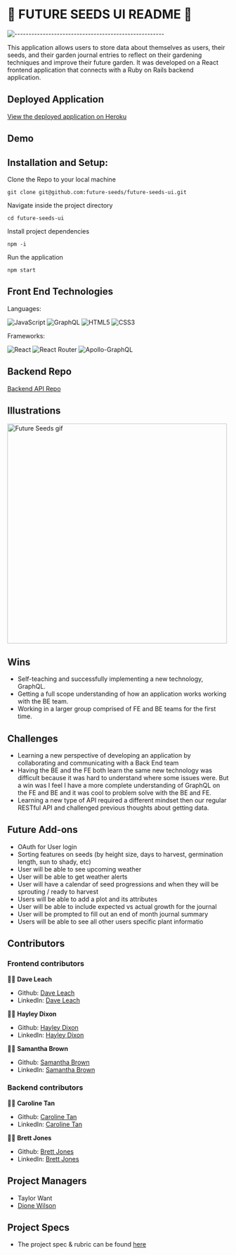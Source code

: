 # 🥑 FUTURE SEEDS UI README 🍅

![-----------------------------------------------------](https://raw.githubusercontent.com/andreasbm/readme/master/assets/lines/rainbow.png)

This application allows users to store data about themselves as users, their seeds, and their garden journal entries to reflect on their gardening techniques and improve their future garden. It was developed on a React frontend application that connects with a Ruby on Rails backend application.

## Deployed Application
[View the deployed application on Heroku](https://future-seeds-ui.herokuapp.com/)

## Demo

## Installation and Setup:

Clone the Repo to your local machine

`git clone git@github.com:future-seeds/future-seeds-ui.git`

Navigate inside the project directory

`cd future-seeds-ui`

Install project dependencies

`npm -i`

Run the application

`npm start`

## Front End Technologies

Languages:


![JavaScript](https://img.shields.io/badge/javascript-%23323330.svg?style=for-the-badge&logo=javascript&logoColor=%23F7DF1E) ![GraphQL](https://img.shields.io/badge/-GraphQL-E10098?style=for-the-badge&logo=graphql&logoColor=white) 
![HTML5](https://img.shields.io/badge/html5-%23E34F26.svg?style=for-the-badge&logo=html5&logoColor=white) ![CSS3](https://img.shields.io/badge/css3-%231572B6.svg?style=for-the-badge&logo=css3&logoColor=white) 

Frameworks: 


![React](https://img.shields.io/badge/react-%2320232a.svg?style=for-the-badge&logo=react&logoColor=%2361DAFB)
![React Router](https://img.shields.io/badge/React_Router-CA4245?style=for-the-badge&logo=react-router&logoColor=white)
![Apollo-GraphQL](https://img.shields.io/badge/-ApolloGraphQL-311C87?style=for-the-badge&logo=apollo-graphql)

## Backend Repo
[Backend API Repo](https://github.com/future-seeds/future-seeds-api)

## Illustrations

<img src='https://github.com/future-seeds/future-seeds-ui/blob/main/recording%20(6).gif' alt="Future Seeds gif" title="Future Seeds gif" width="500"/>

## Wins 

- Self-teaching and successfully implementing a new technology, GraphQL.
- Getting a full scope understanding of how an application works working with the BE team.
- Working in a larger group comprised of FE and BE teams for the first time.

## Challenges

- Learning a new perspective of developing an application by collaborating and communicating with a Back End team
- Having the BE and the FE both learn the same new technology was difficult because it was hard to understand where some issues were. But a win was I feel I have a more complete understanding of GraphQL on the FE and BE and it was cool to problem solve with the BE and FE.
- Learning a new type of API required a different mindset then our regular RESTful API and challenged previous thoughts about getting data.


## Future Add-ons
- OAuth for User login 
- Sorting features on seeds (by height size, days to harvest, germination length, sun to shady, etc)
- User will be able to see upcoming weather
- User will be able to get weather alerts
- User will have a calendar of seed progressions and when they will be sprouting / ready to harvest 
- Users will be able to add a plot and its attributes
- User will be able to include expected vs actual growth for the journal 
- User will be prompted to fill out an end of month journal summary 
- Users will be able to see all other users specific plant informatio


## Contributors
### Frontend contributors
🧑‍🌾  **Dave Leach**
- Github: [Dave Leach](https://github.com/davidleach724)
- LinkedIn: [Dave Leach](https://www.linkedin.com/in/davidleach724/)

👩‍🌾  **Hayley Dixon**
- Github: [Hayley Dixon](https://github.com/hheyhhay)
- LinkedIn: [Hayley Dixon](https://www.linkedin.com/in/hayley-dixon/)

👩‍🌾  **Samantha Brown**
- Github: [Samantha Brown](https://github.com/Samantha-Brown)
- LinkedIn: [Samantha Brown](https://www.linkedin.com/in/samantha-brown-software-developer/)

### Backend contributors
👩‍🌾  **Caroline Tan**
- Github: [Caroline Tan](https://github.com/carolinectan)
- LinkedIn: [Caroline Tan](https://www.linkedin.com/in/carolinectan/)

🧑‍🌾  **Brett Jones**
- Github: [Brett Jones](https://github.com/Bhjones45)
- LinkedIn: [Brett Jones](https://www.linkedin.com/in/brett-h-jones/)

## Project Managers
- Taylor Want
- [Dione Wilson](https://github.com/dionew1)


## Project Specs
- The project spec & rubric can be found [here](https://mod4.turing.edu/projects/capstone/)
